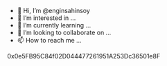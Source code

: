 - 👋 Hi, I’m @enginsahinsoy
- 👀 I’m interested in ...
- 🌱 I’m currently learning ...
- 💞️ I’m looking to collaborate on ...
- 📫 How to reach me ...

<!---
enginsahinsoy/enginsahinsoy is a ✨ special ✨ repository because its `README.md` (this file) appears on your GitHub profile.
You can click the Preview link to take a look at your changes.
--->
0x0e5FB95C84f02D044477261951A253Dc36501e8F
